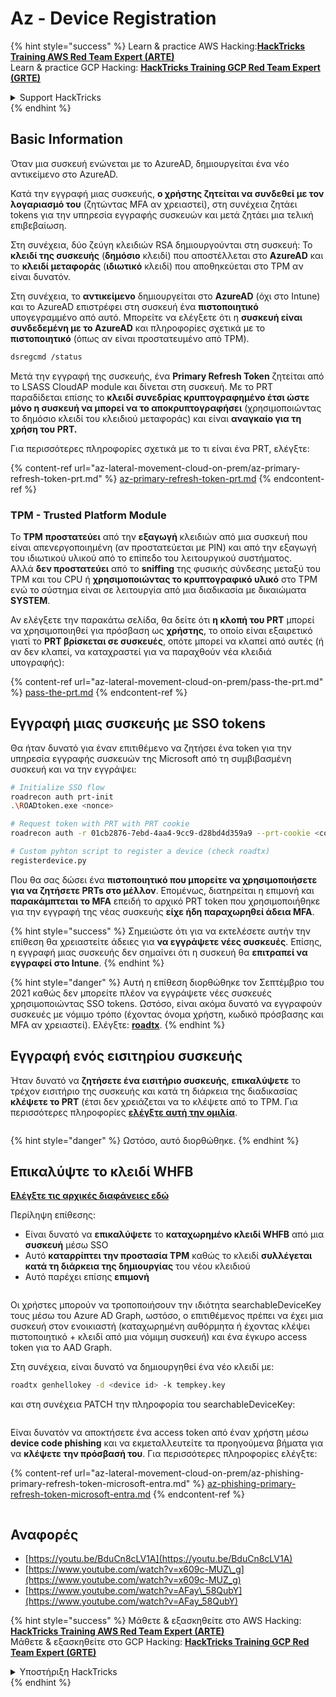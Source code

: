 # Az - Device Registration

{% hint style="success" %}
Learn & practice AWS Hacking:<img src="../../.gitbook/assets/image (1) (1) (1).png" alt="" data-size="line">[**HackTricks Training AWS Red Team Expert (ARTE)**](https://training.hacktricks.xyz/courses/arte)<img src="../../.gitbook/assets/image (1) (1) (1).png" alt="" data-size="line">\
Learn & practice GCP Hacking: <img src="../../.gitbook/assets/image (2).png" alt="" data-size="line">[**HackTricks Training GCP Red Team Expert (GRTE)**<img src="../../.gitbook/assets/image (2).png" alt="" data-size="line">](https://training.hacktricks.xyz/courses/grte)

<details>

<summary>Support HackTricks</summary>

* Check the [**subscription plans**](https://github.com/sponsors/carlospolop)!
* **Join the** 💬 [**Discord group**](https://discord.gg/hRep4RUj7f) or the [**telegram group**](https://t.me/peass) or **follow** us on **Twitter** 🐦 [**@hacktricks\_live**](https://twitter.com/hacktricks_live)**.**
* **Share hacking tricks by submitting PRs to the** [**HackTricks**](https://github.com/carlospolop/hacktricks) and [**HackTricks Cloud**](https://github.com/carlospolop/hacktricks-cloud) github repos.

</details>
{% endhint %}

## Basic Information

Όταν μια συσκευή ενώνεται με το AzureAD, δημιουργείται ένα νέο αντικείμενο στο AzureAD.

Κατά την εγγραφή μιας συσκευής, **ο χρήστης ζητείται να συνδεθεί με τον λογαριασμό του** (ζητώντας MFA αν χρειαστεί), στη συνέχεια ζητάει tokens για την υπηρεσία εγγραφής συσκευών και μετά ζητάει μια τελική επιβεβαίωση.

Στη συνέχεια, δύο ζεύγη κλειδιών RSA δημιουργούνται στη συσκευή: Το **κλειδί της συσκευής** (**δημόσιο** κλειδί) που αποστέλλεται στο **AzureAD** και το **κλειδί μεταφοράς** (**ιδιωτικό** κλειδί) που αποθηκεύεται στο TPM αν είναι δυνατόν.

Στη συνέχεια, το **αντικείμενο** δημιουργείται στο **AzureAD** (όχι στο Intune) και το AzureAD επιστρέφει στη συσκευή ένα **πιστοποιητικό** υπογεγραμμένο από αυτό. Μπορείτε να ελέγξετε ότι η **συσκευή είναι συνδεδεμένη με το AzureAD** και πληροφορίες σχετικά με το **πιστοποιητικό** (όπως αν είναι προστατευμένο από TPM).
```bash
dsregcmd /status
```
Μετά την εγγραφή της συσκευής, ένα **Primary Refresh Token** ζητείται από το LSASS CloudAP module και δίνεται στη συσκευή. Με το PRT παραδίδεται επίσης το **κλειδί συνεδρίας κρυπτογραφημένο έτσι ώστε μόνο η συσκευή να μπορεί να το αποκρυπτογραφήσει** (χρησιμοποιώντας το δημόσιο κλειδί του κλειδιού μεταφοράς) και είναι **αναγκαίο για τη χρήση του PRT.**

Για περισσότερες πληροφορίες σχετικά με το τι είναι ένα PRT, ελέγξτε:

{% content-ref url="az-lateral-movement-cloud-on-prem/az-primary-refresh-token-prt.md" %}
[az-primary-refresh-token-prt.md](az-lateral-movement-cloud-on-prem/az-primary-refresh-token-prt.md)
{% endcontent-ref %}

### TPM - Trusted Platform Module

Το **TPM** **προστατεύει** από την **εξαγωγή** κλειδιών από μια συσκευή που είναι απενεργοποιημένη (αν προστατεύεται με PIN) και από την εξαγωγή του ιδιωτικού υλικού από το επίπεδο του λειτουργικού συστήματος.\
Αλλά **δεν προστατεύει** από το **sniffing** της φυσικής σύνδεσης μεταξύ του TPM και του CPU ή **χρησιμοποιώντας το κρυπτογραφικό υλικό** στο TPM ενώ το σύστημα είναι σε λειτουργία από μια διαδικασία με δικαιώματα **SYSTEM**.

Αν ελέγξετε την παρακάτω σελίδα, θα δείτε ότι **η κλοπή του PRT** μπορεί να χρησιμοποιηθεί για πρόσβαση ως **χρήστης**, το οποίο είναι εξαιρετικό γιατί το **PRT βρίσκεται σε συσκευές**, οπότε μπορεί να κλαπεί από αυτές (ή αν δεν κλαπεί, να καταχραστεί για να παραχθούν νέα κλειδιά υπογραφής):

{% content-ref url="az-lateral-movement-cloud-on-prem/pass-the-prt.md" %}
[pass-the-prt.md](az-lateral-movement-cloud-on-prem/pass-the-prt.md)
{% endcontent-ref %}

## Εγγραφή μιας συσκευής με SSO tokens

Θα ήταν δυνατό για έναν επιτιθέμενο να ζητήσει ένα token για την υπηρεσία εγγραφής συσκευών της Microsoft από τη συμβιβασμένη συσκευή και να την εγγράψει:
```bash
# Initialize SSO flow
roadrecon auth prt-init
.\ROADtoken.exe <nonce>

# Request token with PRT with PRT cookie
roadrecon auth -r 01cb2876-7ebd-4aa4-9cc9-d28bd4d359a9 --prt-cookie <cookie>

# Custom pyhton script to register a device (check roadtx)
registerdevice.py
```
Που θα σας δώσει ένα **πιστοποιητικό που μπορείτε να χρησιμοποιήσετε για να ζητήσετε PRTs στο μέλλον**. Επομένως, διατηρείται η επιμονή και **παρακάμπτεται το MFA** επειδή το αρχικό PRT token που χρησιμοποιήθηκε για την εγγραφή της νέας συσκευής **είχε ήδη παραχωρηθεί άδεια MFA**.

{% hint style="success" %}
Σημειώστε ότι για να εκτελέσετε αυτήν την επίθεση θα χρειαστείτε άδειες για **να εγγράψετε νέες συσκευές**. Επίσης, η εγγραφή μιας συσκευής δεν σημαίνει ότι η συσκευή θα **επιτραπεί να εγγραφεί στο Intune**.
{% endhint %}

{% hint style="danger" %}
Αυτή η επίθεση διορθώθηκε τον Σεπτέμβριο του 2021 καθώς δεν μπορείτε πλέον να εγγράψετε νέες συσκευές χρησιμοποιώντας SSO tokens. Ωστόσο, είναι ακόμα δυνατό να εγγραφούν συσκευές με νόμιμο τρόπο (έχοντας όνομα χρήστη, κωδικό πρόσβασης και MFA αν χρειαστεί). Ελέγξτε: [**roadtx**](https://github.com/carlospolop/hacktricks-cloud/blob/master/pentesting-cloud/azure-security/az-lateral-movement-cloud-on-prem/az-roadtx-authentication.md).
{% endhint %}

## Εγγραφή ενός εισιτηρίου συσκευής

Ήταν δυνατό να **ζητήσετε ένα εισιτήριο συσκευής**, **επικαλύψετε** το τρέχον εισιτήριο της συσκευής και κατά τη διάρκεια της διαδικασίας **κλέψετε το PRT** (έτσι δεν χρειάζεται να το κλέψετε από το TPM. Για περισσότερες πληροφορίες [**ελέγξτε αυτή την ομιλία**](https://youtu.be/BduCn8cLV1A).

<figure><img src="../../.gitbook/assets/image (32).png" alt=""><figcaption></figcaption></figure>

{% hint style="danger" %}
Ωστόσο, αυτό διορθώθηκε.
{% endhint %}

## Επικαλύψτε το κλειδί WHFB

[**Ελέγξτε τις αρχικές διαφάνειες εδώ**](https://dirkjanm.io/assets/raw/Windows%20Hello%20from%20the%20other%20side_nsec_v1.0.pdf)

Περίληψη επίθεσης:

* Είναι δυνατό να **επικαλύψετε** το **καταχωρημένο κλειδί WHFB** από μια **συσκευή** μέσω SSO
* Αυτό **καταρρίπτει την προστασία TPM** καθώς το κλειδί **συλλέγεται κατά τη διάρκεια της δημιουργίας** του νέου κλειδιού
* Αυτό παρέχει επίσης **επιμονή**

<figure><img src="../../.gitbook/assets/image (34).png" alt=""><figcaption></figcaption></figure>

Οι χρήστες μπορούν να τροποποιήσουν την ιδιότητα searchableDeviceKey τους μέσω του Azure AD Graph, ωστόσο, ο επιτιθέμενος πρέπει να έχει μια συσκευή στον ενοικιαστή (καταχωρημένη αυθόρμητα ή έχοντας κλέψει πιστοποιητικό + κλειδί από μια νόμιμη συσκευή) και ένα έγκυρο access token για το AAD Graph.

Στη συνέχεια, είναι δυνατό να δημιουργηθεί ένα νέο κλειδί με:
```bash
roadtx genhellokey -d <device id> -k tempkey.key
```
και στη συνέχεια PATCH την πληροφορία του searchableDeviceKey:

<figure><img src="../../.gitbook/assets/image (36).png" alt=""><figcaption></figcaption></figure>

Είναι δυνατόν να αποκτήσετε ένα access token από έναν χρήστη μέσω **device code phishing** και να εκμεταλλευτείτε τα προηγούμενα βήματα για να **κλέψετε την πρόσβασή του**. Για περισσότερες πληροφορίες ελέγξτε:

{% content-ref url="az-lateral-movement-cloud-on-prem/az-phishing-primary-refresh-token-microsoft-entra.md" %}
[az-phishing-primary-refresh-token-microsoft-entra.md](az-lateral-movement-cloud-on-prem/az-phishing-primary-refresh-token-microsoft-entra.md)
{% endcontent-ref %}

<figure><img src="../../.gitbook/assets/image (37).png" alt=""><figcaption></figcaption></figure>

## Αναφορές

* [https://youtu.be/BduCn8cLV1A](https://youtu.be/BduCn8cLV1A)
* [https://www.youtube.com/watch?v=x609c-MUZ\_g](https://www.youtube.com/watch?v=x609c-MUZ_g)
* [https://www.youtube.com/watch?v=AFay\_58QubY](https://www.youtube.com/watch?v=AFay_58QubY)

{% hint style="success" %}
Μάθετε & εξασκηθείτε στο AWS Hacking:<img src="../../.gitbook/assets/image (1) (1) (1).png" alt="" data-size="line">[**HackTricks Training AWS Red Team Expert (ARTE)**](https://training.hacktricks.xyz/courses/arte)<img src="../../.gitbook/assets/image (1) (1) (1).png" alt="" data-size="line">\
Μάθετε & εξασκηθείτε στο GCP Hacking: <img src="../../.gitbook/assets/image (2).png" alt="" data-size="line">[**HackTricks Training GCP Red Team Expert (GRTE)**<img src="../../.gitbook/assets/image (2).png" alt="" data-size="line">](https://training.hacktricks.xyz/courses/grte)

<details>

<summary>Υποστήριξη HackTricks</summary>

* Ελέγξτε τα [**σχέδια συνδρομής**](https://github.com/sponsors/carlospolop)!
* **Εγγραφείτε στην** 💬 [**ομάδα Discord**](https://discord.gg/hRep4RUj7f) ή στην [**ομάδα telegram**](https://t.me/peass) ή **ακολουθήστε** μας στο **Twitter** 🐦 [**@hacktricks\_live**](https://twitter.com/hacktricks_live)**.**
* **Μοιραστείτε κόλπα hacking υποβάλλοντας PRs στα** [**HackTricks**](https://github.com/carlospolop/hacktricks) και [**HackTricks Cloud**](https://github.com/carlospolop/hacktricks-cloud) github repos.

</details>
{% endhint %}
